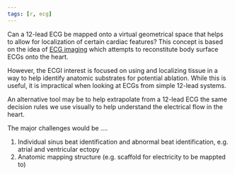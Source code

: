 ```yaml
---
tags: [r, ecg]
---
```


Can a 12-lead ECG be mapped onto a virtual geometrical space that helps to allow for localization of certain cardiac features?  This concept is based on the idea of [ECG imaging](https://www.ecg-imaging.org/home) which attempts to reconstitute body surface ECGs onto the heart.

However, the ECGI interest is focused on using and localizing tissue in a way to help identify anatomic substrates for potential ablation. While this is useful, it is impractical when looking at ECGs from simple 12-lead systems.

An alternative tool may be to help extrapolate from a 12-lead ECG the same decision rules we use visually to help understand the electrical flow in the heart.

The major challenges would be ....

1. Individual sinus beat identification and abnormal beat identification, e.g. atrial and ventricular ectopy
1. Anatomic mapping structure (e.g. scaffold for electricity to be mappted to)